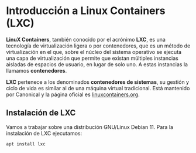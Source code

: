# Introducción a Linux Containers (LXC)

**LinuX Containers**, también conocido por el acrónimo **LXC**, es una tecnología de virtualización ligera o por contenedores, que es un método de virtualización en el que, sobre el núcleo del sistema operativo se ejecuta una capa de virtualización que permite que existan múltiples instancias aisladas de espacios de usuario, en lugar de solo uno. A estas instancias la llamamos **contenedores**.

**LXC** pertenece a los denominados **contenedores de sistemas**, su gestión y ciclo de vida es similar al de una máquina virtual tradicional. Está mantenido por Canonical y la página oficial es [linuxcontainers.org](https://linuxcontainers.org/).

## Instalación de LXC

Vamos a trabajar sobre una distribución GNU/Linux Debian 11. Para la instalación de LXC ejecutamos:

```
apt install lxc
```
